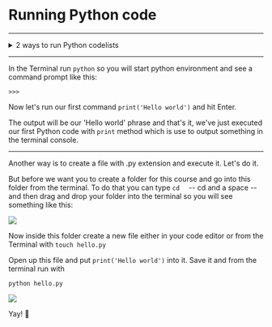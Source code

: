 # Running Python code

---

<details>
    <summary>2 ways to run Python codelists</summary><div class='video-container'>
        <iframe src="https://www.youtube.com/embed/wiwBzYVR2uo?rel=0" frameborder="0" allow="accelerometer; autoplay; encrypted-media; gyroscope; picture-in-picture" allowfullscreen ></iframe></div>
</details>

---

In the Terminal run `python` so you will start python environment and see a command prompt like this:

`>>>`

Now let's run our first command `print('Hello world')` and hit Enter. 

The output will be our 'Hello world' phrase and that's it, we've just executed our first Python code with `print` method which is use to output something in the terminal console. 

---

Another way is to create a file with .py extension and execute it. Let's do it.

But before we want you to create a folder for this course and go into this folder from the terminal. To do that you can type `cd  ` -- cd and a space -- and then drag and drop your folder into the terminal so you will see something like this:

<img src="./py_cur/pics/cd-to-folder.png">

Now inside this folder create a new file either in your code editor or from the Terminal with `touch hello.py`

Open up this file and put `print('Hello world')` into it. Save it and from the terminal run with 

`python hello.py`

<img src="./py_cur/pics/python-hellopy.png">

Yay! 🙌

